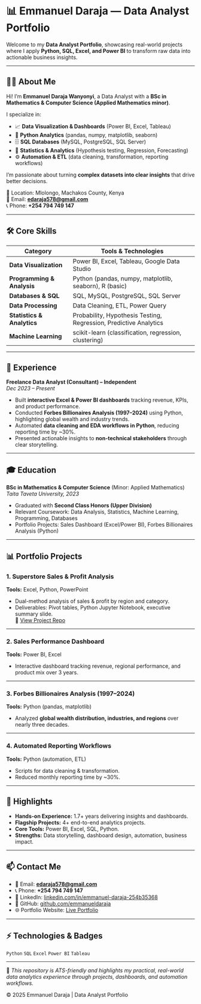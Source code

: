 # 📊 Emmanuel Daraja — Data Analyst Portfolio  

Welcome to my **Data Analyst Portfolio**, showcasing real-world projects where I apply **Python, SQL, Excel, and Power BI** to transform raw data into actionable business insights.  

---

## 👨‍💼 About Me  
Hi! I’m **Emmanuel Daraja Wanyonyi**, a Data Analyst with a **BSc in Mathematics & Computer Science (Applied Mathematics minor)**.  

I specialize in:  
- 📈 **Data Visualization & Dashboards** (Power BI, Excel, Tableau)  
- 🐍 **Python Analytics** (pandas, numpy, matplotlib, seaborn)  
- 🗄 **SQL Databases** (MySQL, PostgreSQL, SQL Server)  
- 🔬 **Statistics & Analytics** (Hypothesis testing, Regression, Forecasting)  
- ⚙ **Automation & ETL** (data cleaning, transformation, reporting workflows)  

I’m passionate about turning **complex datasets into clear insights** that drive better decisions.  

📍 Location: Mlolongo, Machakos County, Kenya  
📧 Email: **edaraja578@gmail.com**  
📞 Phone: **+254 794 749 147**  

---

## 🛠 Core Skills  

| Category               | Tools & Technologies |
|------------------------|-----------------------|
| **Data Visualization** | Power BI, Excel, Tableau, Google Data Studio |
| **Programming & Analysis** | Python (pandas, numpy, matplotlib, seaborn), R (basic) |
| **Databases & SQL**    | SQL, MySQL, PostgreSQL, SQL Server |
| **Data Processing**    | Data Cleaning, ETL, Power Query |
| **Statistics & Analytics** | Probability, Hypothesis Testing, Regression, Predictive Analytics |
| **Machine Learning**   | scikit-learn (classification, regression, clustering) |

---

## 💼 Experience  

**Freelance Data Analyst (Consultant) – Independent**  
*Dec 2023 – Present*  

- Built **interactive Excel & Power BI dashboards** tracking revenue, KPIs, and product performance.  
- Conducted **Forbes Billionaires Analysis (1997–2024)** using Python, highlighting global wealth and industry trends.  
- Automated **data cleaning and EDA workflows in Python**, reducing reporting time by ~30%.  
- Presented actionable insights to **non-technical stakeholders** through clear storytelling.  

---

## 🎓 Education  

**BSc in Mathematics & Computer Science** (Minor: Applied Mathematics)  
*Taita Taveta University, 2023*  

- Graduated with **Second Class Honors (Upper Division)**  
- Relevant Coursework: Data Analysis, Statistics, Machine Learning, Programming, Databases  
- Portfolio Projects: Sales Dashboard (Excel/Power BI), Forbes Billionaires Analysis (Python)  

---

## 📊 Portfolio Projects  

### 1. **Superstore Sales & Profit Analysis**  
**Tools:** Excel, Python, PowerPoint  
- Dual-method analysis of sales & profit by region and category.  
- Deliverables: Pivot tables, Python Jupyter Notebook, executive summary slide.  
📂 [View Project Repo](https://github.com/edaraja/superstore-sales-analysis)  

---

### 2. **Sales Performance Dashboard**  
**Tools:** Power BI, Excel  
- Interactive dashboard tracking revenue, regional performance, and product mix over 3 years.  

---

### 3. **Forbes Billionaires Analysis (1997–2024)**  
**Tools:** Python (pandas, matplotlib)  
- Analyzed **global wealth distribution, industries, and regions** over nearly three decades.  

---

### 4. **Automated Reporting Workflows**  
**Tools:** Python (automation, ETL)  
- Scripts for data cleaning & transformation.  
- Reduced monthly reporting time by ~30%.  

---

## 🌟 Highlights  
- **Hands-on Experience:** 1.7+ years delivering insights and dashboards.  
- **Flagship Projects:** 4+ end-to-end analytics projects.  
- **Core Tools:** Power BI, Excel, SQL, Python.  
- **Strengths:** Data storytelling, dashboard design, automation, business impact.  

---

## 📫 Contact Me  
- 📧 Email: **edaraja578@gmail.com**  
- 📞 Phone: **+254 794 749 147**  
- 🔗 LinkedIn: [linkedin.com/in/emmanuel-daraja-254b35368](https://linkedin.com/in/emmanuel-daraja-254b35368)  
- 🐙 GitHub: [github.com/emmanueldaraja](https://github.com/emmanueldaraja)  
- 🌐 Portfolio Website: [Live Portfolio](https://edaraja.github.io/Data-Analyst-Portfolio-/)  

---

## ⚡ Technologies & Badges  
`Python` `SQL` `Excel` `Power BI` `Tableau`  

---

📌 *This repository is ATS-friendly and highlights my practical, real-world data analytics experience through projects, dashboards, and automation workflows.*  

© 2025 Emmanuel Daraja | Data Analyst Portfolio  
